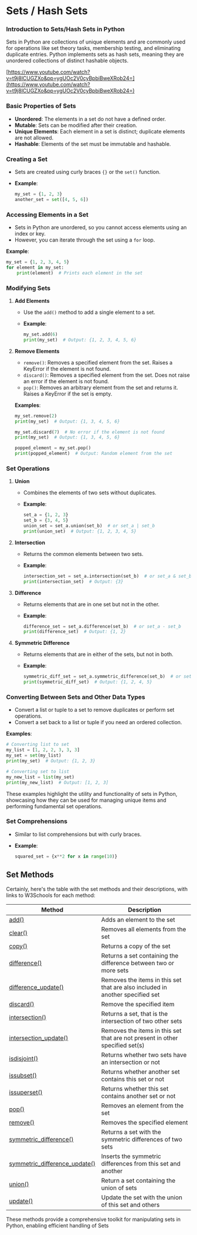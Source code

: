 # Sets / Hash Sets

### Introduction to Sets/Hash Sets in Python

Sets in Python are collections of unique elements and are commonly used for operations like set theory tasks, membership testing, and eliminating duplicate entries. Python implements sets as hash sets, meaning they are unordered collections of distinct hashable objects.

[https://www.youtube.com/watch?v=t9j8lCUGZXo&pp=ygUOc2V0cyBpbiBweXRob24=](https://www.youtube.com/watch?v=t9j8lCUGZXo&pp=ygUOc2V0cyBpbiBweXRob24=)

### Basic Properties of Sets

- **Unordered**: The elements in a set do not have a defined order.
- **Mutable**: Sets can be modified after their creation.
- **Unique Elements**: Each element in a set is distinct; duplicate elements are not allowed.
- **Hashable**: Elements of the set must be immutable and hashable.

### Creating a Set

- Sets are created using curly braces `{}` or the `set()` function.
- **Example**:
    
    ```python
    my_set = {1, 2, 3}
    another_set = set([4, 5, 6])
    ```
    

### Accessing Elements in a Set

- Sets in Python are unordered, so you cannot access elements using an index or key.
- However, you can iterate through the set using a `for` loop.

**Example**:

```python
my_set = {1, 2, 3, 4, 5}
for element in my_set:
    print(element)  # Prints each element in the set
```

### Modifying Sets

1. **Add Elements**
    - Use the `add()` method to add a single element to a set.
    - **Example**:
        
        ```python
        my_set.add(6)
        print(my_set)  # Output: {1, 2, 3, 4, 5, 6}
        ```
        
2. **Remove Elements**
    - `remove()`: Removes a specified element from the set. Raises a KeyError if the element is not found.
    - `discard()`: Removes a specified element from the set. Does not raise an error if the element is not found.
    - `pop()`: Removes an arbitrary element from the set and returns it. Raises a KeyError if the set is empty.
    
    **Examples**:
    
    ```python
    my_set.remove(2)
    print(my_set)  # Output: {1, 3, 4, 5, 6}
    
    my_set.discard(7)  # No error if the element is not found
    print(my_set)  # Output: {1, 3, 4, 5, 6}
    
    popped_element = my_set.pop()
    print(popped_element)  # Output: Random element from the set
    ```
    

### Set Operations

1. **Union**
    - Combines the elements of two sets without duplicates.
    - **Example**:
        
        ```python
        set_a = {1, 2, 3}
        set_b = {3, 4, 5}
        union_set = set_a.union(set_b)  # or set_a | set_b
        print(union_set)  # Output: {1, 2, 3, 4, 5}
        ```
        
2. **Intersection**
    - Returns the common elements between two sets.
    - **Example**:
        
        ```python
        intersection_set = set_a.intersection(set_b)  # or set_a & set_b
        print(intersection_set)  # Output: {3}
        ```
        
3. **Difference**
    - Returns elements that are in one set but not in the other.
    - **Example**:
        
        ```python
        difference_set = set_a.difference(set_b)  # or set_a - set_b
        print(difference_set)  # Output: {1, 2}
        ```
        
4. **Symmetric Difference**
    - Returns elements that are in either of the sets, but not in both.
    - **Example**:
        
        ```python
        symmetric_diff_set = set_a.symmetric_difference(set_b)  # or set_a ^ set_b
        print(symmetric_diff_set)  # Output: {1, 2, 4, 5}
        ```
        

### Converting Between Sets and Other Data Types

- Convert a list or tuple to a set to remove duplicates or perform set operations.
- Convert a set back to a list or tuple if you need an ordered collection.

**Examples**:

```python
# Converting list to set
my_list = [1, 2, 2, 3, 3, 3]
my_set = set(my_list)
print(my_set)  # Output: {1, 2, 3}

# Converting set to list
my_new_list = list(my_set)
print(my_new_list)  # Output: [1, 2, 3]
```

These examples highlight the utility and functionality of sets in Python, showcasing how they can be used for managing unique items and performing fundamental set operations.

### Set Comprehensions

- Similar to list comprehensions but with curly braces.
- **Example**:
    
    ```python
    squared_set = {x**2 for x in range(10)}
    ```

## Set Methods

Certainly, here's the table with the set methods and their descriptions, with links to W3Schools for each method:

| Method | Description |
| --- | --- |
| [add()](https://www.w3schools.com/python/ref_set_add.asp) | Adds an element to the set |
| [clear()](https://www.w3schools.com/python/ref_set_clear.asp) | Removes all elements from the set |
| [copy()](https://www.w3schools.com/python/ref_set_copy.asp) | Returns a copy of the set |
| [difference()](https://www.w3schools.com/python/ref_set_difference.asp) | Returns a set containing the difference between two or more sets |
| [difference_update()](https://www.w3schools.com/python/ref_set_difference_update.asp) | Removes the items in this set that are also included in another specified set |
| [discard()](https://www.w3schools.com/python/ref_set_discard.asp) | Remove the specified item |
| [intersection()](https://www.w3schools.com/python/ref_set_intersection.asp) | Returns a set, that is the intersection of two other sets |
| [intersection_update()](https://www.w3schools.com/python/ref_set_intersection_update.asp) | Removes the items in this set that are not present in other specified set(s) |
| [isdisjoint()](https://www.w3schools.com/python/ref_set_isdisjoint.asp) | Returns whether two sets have an intersection or not |
| [issubset()](https://www.w3schools.com/python/ref_set_issubset.asp) | Returns whether another set contains this set or not |
| [issuperset()](https://www.w3schools.com/python/ref_set_issuperset.asp) | Returns whether this set contains another set or not |
| [pop()](https://www.w3schools.com/python/ref_set_pop.asp) | Removes an element from the set |
| [remove()](https://www.w3schools.com/python/ref_set_remove.asp) | Removes the specified element |
| [symmetric_difference()](https://www.w3schools.com/python/ref_set_symmetric_difference.asp) | Returns a set with the symmetric differences of two sets |
| [symmetric_difference_update()](https://www.w3schools.com/python/ref_set_symmetric_difference_update.asp) | Inserts the symmetric differences from this set and another |
| [union()](https://www.w3schools.com/python/ref_set_union.asp) | Return a set containing the union of sets |
| [update()](https://www.w3schools.com/python/ref_set_update.asp) | Update the set with the union of this set and others |



These methods provide a comprehensive toolkit for manipulating sets in Python, enabling efficient handling of Sets